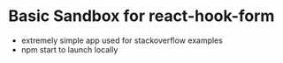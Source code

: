 # Basic Sandbox for react-hook-form

- extremely simple app used for stackoverflow examples
- npm start to launch locally

